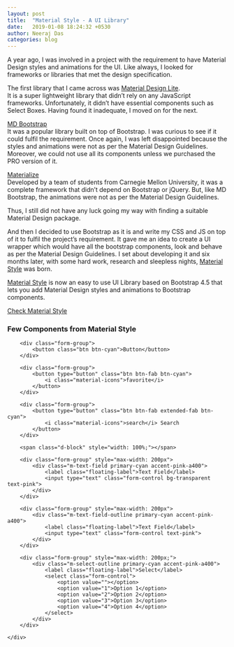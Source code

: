 ```yaml
---
layout: post
title:  "Material Style - A UI Library"
date:   2019-01-08 18:24:32 +0530
author: Neeraj Das
categories: blog
---
```

A year ago, I was involved in a project with the requirement to have Material Design styles and animations for the UI. 
Like always, I looked for frameworks or libraries that met the design specification. 

The first library that I came across was [Material Design Lite][material-design-lite].  
It is a super lightweight library that didn’t rely on any JavaScript frameworks. 
Unfortunately, it didn’t have essential components such as Select Boxes. 
Having found it inadequate, I moved on for the next.

[MD Bootstrap][md-bootstrap]   
It was a popular library built on top of Bootstrap. I was curious to see if it could fulfil the requirement. 
Once again, I was left disappointed because the styles and animations were not as per the Material Design Guidelines. 
Moreover, we could not use all its components unless we purchased the PRO version of it. 

[Materialize][materialize]   
Developed by a team of students from Carnegie Mellon University, it was a complete framework that didn’t depend on 
Bootstrap or jQuery. But, like MD Bootstrap, the animations were not as per the Material Design Guidelines. 

Thus, I still did not have any luck going my way with finding a suitable Material Design package.

And then I decided to use Bootstrap as it is and write my CSS and JS on top of it to fulfil the project’s requirement. 
It gave me an idea to create a UI wrapper which would have all the bootstrap components, look and behave as per the 
Material Design Guidelines. I set about developing it and six months later, with some hard work, 
research and sleepless nights, [Material Style][material-style] was born.

[Material Style][material-style] is now an easy to use UI Library based on Bootstrap 4.5 that lets you add Material Design styles 
and animations to Bootstrap components.

<div class="m-shape-container mt-2 mb-4">
    <a href="https://materialstyle.github.io/"
       class="btn btn-ms btn-primary" role="button" style="width:250px;">
        Check Material Style
    </a>
    <div class="angle-top-left"></div>
    <div class="angle-top-right"></div>
    <div class="angle-bottom-left"></div>
    <div class="angle-bottom-right"></div>
</div>

### Few Components from Material Style
<div class="row p-4 material-style-showcase">
    <div class="col">
    
        <div class="form-group">
            <button class="btn btn-cyan">Button</button>
        </div>

        <div class="form-group">
            <button type="button" class="btn btn-fab btn-cyan">
                <i class="material-icons">favorite</i>
            </button>
        </div>

        <div class="form-group">
            <button type="button" class="btn btn-fab extended-fab btn-cyan">
                <i class="material-icons">search</i> Search
            </button>
        </div>
        
        <span class="d-block" style="width: 100%;"></span>

        <div class="form-group" style="max-width: 200px">
            <div class="m-text-field primary-cyan accent-pink-a400">
                <label class="floating-label">Text Field</label>
                <input type="text" class="form-control bg-transparent text-pink">
            </div>
        </div>

        <div class="form-group" style="max-width: 200px">
            <div class="m-text-field-outline primary-cyan accent-pink-a400">
                <label class="floating-label">Text Field</label>
                <input type="text" class="form-control text-pink">
            </div>
        </div>

        <div class="form-group" style="max-width: 200px;">
            <div class="m-select-outline primary-cyan accent-pink-a400">
                <label class="floating-label">Select</label>
                <select class="form-control">
                    <option value=""></option>
                    <option value="1">Option 1</option>
                    <option value="2">Option 2</option>
                    <option value="3">Option 3</option>
                    <option value="4">Option 4</option>
                </select>
            </div>
        </div>
        
    </div>
</div>

[material-design-lite]: https://getmdl.io/
[md-bootstrap]: https://mdbootstrap.com/
[materialize]: https://materializecss.com/
[material-style]: https://materialstyle.github.io/

